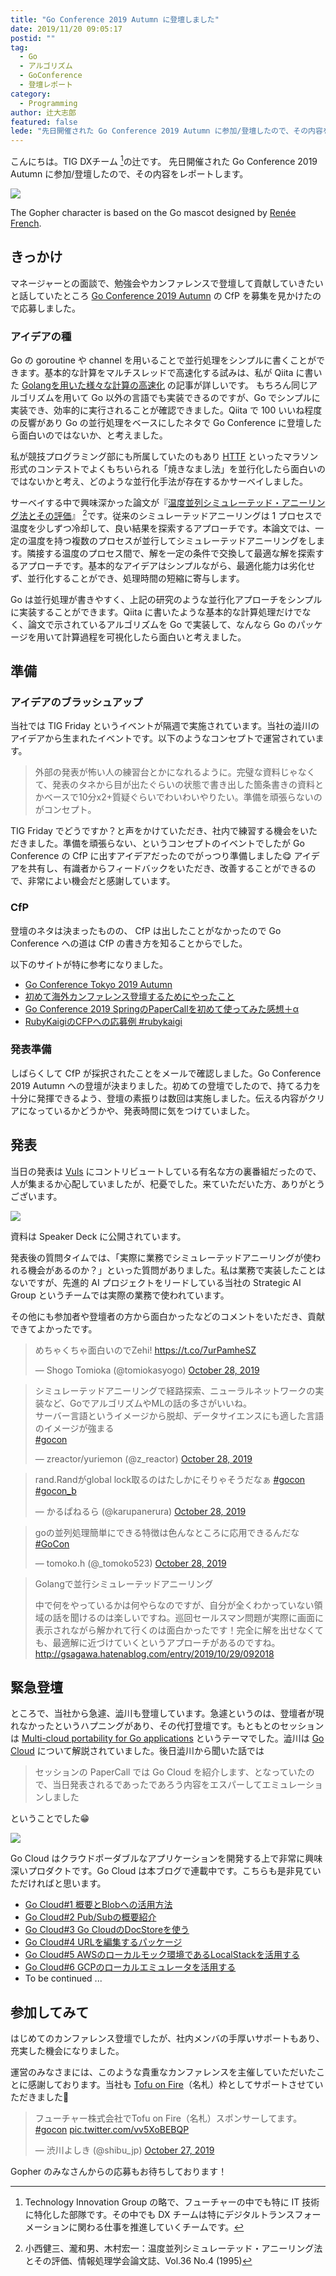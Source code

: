 ```yaml
---
title: "Go Conference 2019 Autumn に登壇しました"
date: 2019/11/20 09:05:17
postid: ""
tag:
  - Go
  - アルゴリズム
  - GoConference
  - 登壇レポート
category:
  - Programming
author: 辻大志郎
featured: false
lede: "先日開催された Go Conference 2019 Autumn に参加/登壇したので、その内容をレポートします。"
---
```

こんにちは。TIG DXチーム [^2]の辻です。
先日開催された Go Conference 2019 Autumn に参加/登壇したので、その内容をレポートします。

<img src="/images/20191120/gopher-kun.jpg" class="img-small-size" loading="lazy">

The Gopher character is based on the Go mascot designed by [Renée French](http://reneefrench.blogspot.com/).


 [^2]: Technology Innovation Group の略で、フューチャーの中でも特に IT 技術に特化した部隊です。その中でも DX チームは特にデジタルトランスフォーメーションに関わる仕事を推進していくチームです。

## きっかけ

マネージャーとの面談で、勉強会やカンファレンスで登壇して貢献していきたいと話していたところ [Go Conference 2019 Autumn](https://www.papercall.io/gocon-tokyo-2019-autumn) の CfP を募集を見かけたので応募しました。

### アイデアの種

Go の goroutine や channel を用いることで並行処理をシンプルに書くことができます。基本的な計算をマルチスレッドで高速化する試みは、私が Qiita に書いた [Golangを用いた様々な計算の高速化](https://qiita.com/tutuz/items/057452fbbe9a5ae26d37) の記事が詳しいです。
もちろん同じアルゴリズムを用いて Go 以外の言語でも実装できるのですが、Go でシンプルに実装でき、効率的に実行されることが確認できました。Qiita で 100 いいね程度の反響があり Go の並行処理をベースにしたネタで Go Conference に登壇したら面白いのではないか、と考えました。

私が競技プログラミング部にも所属していたのもあり [HTTF](https://atcoder.jp/contests/future-contest-2020-qual) といったマラソン形式のコンテストでよくもちいられる「焼きなまし法」を並行化したら面白いのではないかと考え、どのような並行化手法が存在するかサーベイしました。

サーベイする中で興味深かった論文が『[温度並列シミュレーテッド・アニーリング法とその評価](https://ipsj.ixsq.nii.ac.jp/ej/?action=repository_uri&item_id=13940&file_id=1&file_no=1)』 [^1]です。従来のシミュレーテッドアニーリングは 1 プロセスで温度を少しずつ冷却して、良い結果を探索するアプローチです。本論文では、一定の温度を持つ複数のプロセスが並行してシミュレーテッドアニーリングをします。隣接する温度のプロセス間で、解を一定の条件で交換して最適な解を探索するアプローチです。基本的なアイデアはシンプルながら、最適化能力は劣化せず、並行化することができ、処理時間の短縮に寄与します。

 [^1]: 小西健三、瀧和男、木村宏一：温度並列シミュレーテッド・アニーリング法とその評価、情報処理学会論文誌、Vol.36 No.4 (1995)

Go は並行処理が書きやすく、上記の研究のような並行化アプローチをシンプルに実装することができます。Qiita に書いたような基本的な計算処理だけでなく、論文で示されているアルゴリズムを Go で実装して、なんなら Go のパッケージを用いて計算過程を可視化したら面白いと考えました。

## 準備

### アイデアのブラッシュアップ

当社では TIG Friday というイベントが隔週で実施されています。当社の澁川のアイデアから生まれたイベントです。以下のようなコンセプトで運営されています。

> 外部の発表が怖い人の練習台とかになれるように。完璧な資料じゃなくて、発表のタネから目が出たぐらいの状態で書き出した箇条書きの資料とかベースで10分x2+質疑ぐらいでわいわいやりたい。準備を頑張らないのがコンセプト。

TIG Friday でどうですか？と声をかけていただき、社内で練習する機会をいただきました。準備を頑張らない、というコンセプトのイベントでしたが Go Conference の CfP に出すアイデアだったのでがっつり準備しました😋
アイデアを共有し、有識者からフィードバックをいただき、改善することができるので、非常によい機会だと感謝しています。

### CfP

登壇のネタは決まったものの、 CfP は出したことがなかったので Go Conference への道は CfP の書き方を知ることからでした。

以下のサイトが特に参考になりました。

- [Go Conference Tokyo 2019 Autumn](https://www.papercall.io/gocon-tokyo-2019-autumn)
- [初めて海外カンファレンス登壇するためにやったこと](https://blog.monochromegane.com/blog/2019/08/11/toward_the_oversea_conference/)
- [Go Conference 2019 SpringのPaperCallを初めて使ってみた感想＋α](https://ymotongpoo.hatenablog.com/entry/2019/04/25/001319)
- [RubyKaigiのCFPへの応募例 #rubykaigi](https://www.clear-code.com/blog/2017/6/6.html)

### 発表準備

しばらくして CfP が採択されたことをメールで確認しました。Go Conference 2019 Autumn への登壇が決まりました。初めての登壇でしたので、持てる力を十分に発揮できるよう、登壇の素振りは数回は実施しました。伝える内容がクリアになっているかどうかや、発表時間に気をつけていました。

## 発表

当日の発表は [Vuls](https://github.com/future-architect/vuls) にコントリビュートしている有名な方の裏番組だったので、人が集まるか心配していましたが、杞憂でした。来ていただいた方、ありがとうございます。

<img src="/images/20191120/photo_20191120_01.jpeg" loading="lazy">

資料は Speaker Deck に公開されています。

<script async class="speakerdeck-embed" data-id="01855be763dc46f18bfba1cf8d60f147" data-ratio="1.77777777777778" src="//speakerdeck.com/assets/embed.js"></script>

発表後の質問タイムでは、「実際に業務でシミュレーテッドアニーリングが使われる機会があるのか？」といった質問がありました。私は業務で実装したことはないですが、先進的 AI プロジェクトをリードしている当社の Strategic AI Group というチームでは実際の業務で使われています。

その他にも参加者や登壇者の方から面白かったなどのコメントをいただき、貢献できてよかったです。

<blockquote class="twitter-tweet"><p lang="ja" dir="ltr">めちゃくちゃ面白いのでZehi! <a href="https://t.co/7urPamheSZ">https://t.co/7urPamheSZ</a></p>&mdash; Shogo Tomioka (@tomiokasyogo) <a href="https://twitter.com/tomiokasyogo/status/1188716537110093824?ref_src=twsrc%5Etfw">October 28, 2019</a></blockquote> <script async src="https://platform.twitter.com/widgets.js" charset="utf-8"></script>

<blockquote class="twitter-tweet"><p lang="ja" dir="ltr">シミュレーテッドアニーリングで経路探索、ニューラルネットワークの実装など、GoでアルゴリズムやMLの話の多さがいいね。<br>サーバー言語というイメージから脱却、データサイエンスにも適した言語のイメージが強まる<br> <a href="https://twitter.com/hashtag/gocon?src=hash&amp;ref_src=twsrc%5Etfw">#gocon</a></p>&mdash; zreactor/yuriemon (@z_reactor) <a href="https://twitter.com/z_reactor/status/1188703466656387072?ref_src=twsrc%5Etfw">October 28, 2019</a></blockquote> <script async src="https://platform.twitter.com/widgets.js" charset="utf-8"></script>

<blockquote class="twitter-tweet"><p lang="ja" dir="ltr">rand.Randがglobal lock取るのはたしかにそりゃそうだなぁ <a href="https://twitter.com/hashtag/gocon?src=hash&amp;ref_src=twsrc%5Etfw">#gocon</a> <a href="https://twitter.com/hashtag/gocon_b?src=hash&amp;ref_src=twsrc%5Etfw">#gocon_b</a></p>&mdash; かるぱねるら (@karupanerura) <a href="https://twitter.com/karupanerura/status/1188702910529462272?ref_src=twsrc%5Etfw">October 28, 2019</a></blockquote> <script async src="https://platform.twitter.com/widgets.js" charset="utf-8"></script>

<blockquote class="twitter-tweet"><p lang="ja" dir="ltr">goの並列処理簡単にできる特徴は色んなところに応用できるんだな <a href="https://twitter.com/hashtag/GoCon?src=hash&amp;ref_src=twsrc%5Etfw">#GoCon</a></p>&mdash; tomoko.h (@_tomoko523) <a href="https://twitter.com/_tomoko523/status/1188700567821905920?ref_src=twsrc%5Etfw">October 28, 2019</a></blockquote> <script async src="https://platform.twitter.com/widgets.js" charset="utf-8"></script>

> Golangで並行シミュレーテッドアニーリング
>
> 中で何をやっているかは何やらなのですが、自分が全くわかっていない領域の話を聞けるのは楽しいですね。巡回セールスマン問題が実際に画面に表示されながら解かれて行くのは面白かったです！完全に解を出せなくても、最適解に近づけていくというアプローチがあるのですね。
> http://gsagawa.hatenablog.com/entry/2019/10/29/092018


## 緊急登壇

ところで、当社から急遽、澁川も登壇しています。急遽というのは、登壇者が現れなかったというハプニングがあり、その代打登壇です。もともとのセッションは [Multi-cloud portability for Go applications](https://gocon.jp/sessions/multi-cloud_portability_for_go_applications/) というテーマでした。澁川は [Go Cloud](https://gocloud.dev/) について解説されていました。後日澁川から聞いた話では

> セッションの PaperCall では Go Cloud を紹介します、となっていたので、当日発表されるであったであろう内容をエスパーしてエミュレーションしました

ということでした😁

<img src="/images/20191120/photo_20191120_02.jpeg" loading="lazy">

Go Cloud はクラウドポーダブルなアプリケーションを開発する上で非常に興味深いプロダクトです。Go Cloud は本ブログで連載中です。こちらも是非見ていただければと思います。

 * [Go Cloud#1 概要とBlobへの活用方法](/articles/20191111/)
 * [Go Cloud#2 Pub/Subの概要紹介](/articles/20191112/)
 * [Go Cloud#3 Go CloudのDocStoreを使う](/articles/20191113/)
 * [Go Cloud#4 URLを編集するパッケージ](/articles/20191114/)
 * [Go Cloud#5 AWSのローカルモック環境であるLocalStackを活用する](/articles/20191115/)
 * [Go Cloud#6 GCPのローカルエミュレータを活用する](/articles/20191119/)
 * To be continued ...

## 参加してみて

はじめてのカンファレンス登壇でしたが、社内メンバの手厚いサポートもあり、充実した機会になりました。

運営のみなさまには、このような貴重なカンファレンスを主催していただいたことに感謝しております。当社も [Tofu on Fire](https://gocon.jp/partners/nameplate/future/)（名札）枠としてサポートさせていただきました📛

<blockquote class="twitter-tweet"><p lang="ja" dir="ltr">フューチャー株式会社でTofu on Fire（名札）スポンサーしてます。 <a href="https://twitter.com/hashtag/gocon?src=hash&amp;ref_src=twsrc%5Etfw">#gocon</a> <a href="https://t.co/vv5XoBEBQP">pic.twitter.com/vv5XoBEBQP</a></p>&mdash; 渋川よしき (@shibu_jp) <a href="https://twitter.com/shibu_jp/status/1188601238826303488?ref_src=twsrc%5Etfw">October 27, 2019</a></blockquote> <script async src="https://platform.twitter.com/widgets.js" charset="utf-8"></script>

Gopher のみなさんからの応募もお待ちしております！

